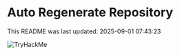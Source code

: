 # Auto Regenerate Repository

This README was last updated: 2025-09-01 07:43:23

 ![TryHackMe](https://tryhackme.com/badge/533634)